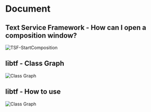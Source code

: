 # Document
## Text Service Framework - How can I open a composition window?
![TSF-StartComposition](https://github.com/Windmill-City/libtf/blob/master/docs/TSF-StartComp.png)
## libtf - Class Graph
![Class Graph](https://github.com/Windmill-City/libtf/blob/master/docs/libtf-Class.png)
## libtf - How to use
![Class Graph](https://github.com/Windmill-City/libtf/blob/master/docs/TSF-Usage.png)
